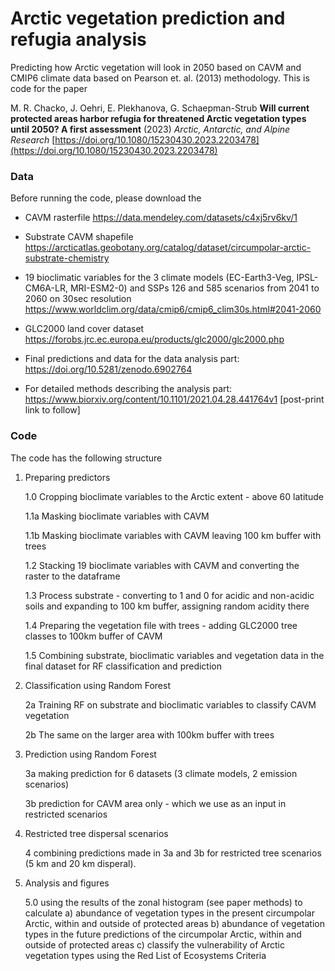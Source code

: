 # Arctic vegetation prediction and refugia analysis
Predicting how Arctic vegetation will look in 2050 based on CAVM and CMIP6 climate data based on Pearson et. al. (2013) methodology. This is code for the paper

M. R. Chacko, J. Oehri, E. Plekhanova, G. Schaepman-Strub
**Will current protected areas harbor refugia for threatened Arctic vegetation types until 2050? A first assessment** (2023) *Arctic, Antarctic, and Alpine Research*
[https://doi.org/10.1080/15230430.2023.2203478](https://doi.org/10.1080/15230430.2023.2203478)


### Data
Before running the code, please download the 

* CAVM rasterfile 
https://data.mendeley.com/datasets/c4xj5rv6kv/1

* Substrate CAVM shapefile 
https://arcticatlas.geobotany.org/catalog/dataset/circumpolar-arctic-substrate-chemistry

* 19 bioclimatic variables for the 3 climate models (EC-Earth3-Veg, IPSL-CM6A-LR, MRI-ESM2-0) and SSPs 126 and 585 scenarios from 2041 to 2060 on 30sec resolution 
https://www.worldclim.org/data/cmip6/cmip6_clim30s.html#2041-2060

* GLC2000 land cover dataset
https://forobs.jrc.ec.europa.eu/products/glc2000/glc2000.php

* Final predictions and data for the data analysis part:
https://doi.org/10.5281/zenodo.6902764

* For detailed methods describing the analysis part:
https://www.biorxiv.org/content/10.1101/2021.04.28.441764v1 [post-print link to follow]

### Code
The code has the following structure

1. Preparing predictors

    1.0 Cropping bioclimate variables to the Arctic extent - above 60 latitude

    1.1a Masking bioclimate variables with CAVM

    1.1b Masking bioclimate variables with CAVM leaving 100 km buffer with trees

    1.2 Stacking 19 bioclimate variables with CAVM and converting the raster to the dataframe

    1.3 Process substrate - converting to 1 and 0 for acidic and non-acidic soils and expanding to 100 km buffer, assigning random acidity there

    1.4 Preparing the vegetation file with trees - adding GLC2000 tree classes to 100km buffer of CAVM

    1.5 Combining substrate, bioclimatic variables and vegetation data in the final dataset for RF classification and prediction 

2. Classification using Random Forest

    2a Training RF on substrate and bioclimatic variables to classify CAVM vegetation 
    
    2b The same on the larger area with 100km buffer with trees

3. Prediction using Random Forest

    3a making prediction for 6 datasets (3 climate models, 2 emission scenarios)
    
    3b prediction for CAVM area only - which we use as an input in restricted scenarios
    
 4. Restricted tree dispersal scenarios
 
    4 combining predictions made in 3a and 3b for restricted tree scenarios (5 km and 20 km disperal).
    
 5. Analysis and figures

    5.0 using the results of the zonal histogram (see paper methods) to calculate 
        a) abundance of vegetation types in the present circumpolar Arctic, within and outside of protected areas
        b) abundance of vegetation types in the future predictions of the circumpolar Arctic, within and outside of protected areas
        c) classify the vulnerability of Arctic vegetation types using the Red List of Ecosystems Criteria
